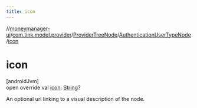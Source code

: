 ```yaml
---
title: icon
---
```

//[moneymanager-ui](../../../../index.html)/[com.tink.model.provider](../../index.html)/[ProviderTreeNode](../index.html)/[AuthenticationUserTypeNode](index.html)/[icon](icon.html)



# icon



[androidJvm]\
open override val [icon](icon.html): [String](https://kotlinlang.org/api/latest/jvm/stdlib/kotlin/-string/index.html)?



An optional url linking to a visual description of the node.




